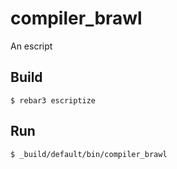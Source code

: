 compiler_brawl
=====

An escript

Build
-----

    $ rebar3 escriptize

Run
---

    $ _build/default/bin/compiler_brawl
